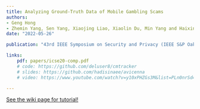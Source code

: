 ```yaml
---
title: Analyzing Ground-Truth Data of Mobile Gambling Scams
authors:
- Geng Hong
- Zhemin Yang, Sen Yang, Xiaojing Liao, Xiaolin Du, Min Yang and Haixin Duan,
date: "2022-05-26"

publication: "43rd IEEE Symposium on Security and Privacy (IEEE S&P Oakland'22)"

links:
    pdf: papers/icse20-comp.pdf
    # code: https://github.com/deluser8/cmtracker
    # slides: https://github.com/hadisinaee/avicenna
    # video: https://www.youtube.com/watch?v=y10xPHZGs3M&list=PLn0nrSd4xjjbyUeai0oevMrT8_IwnBo4R

---
```



[See the wiki page for tutorial!](https://github.com/hadisinaee/avicenna/wiki)


<!-- %     \item \textbf{Geng Hong}, Zhemin Yang, Sen Yang, Lei Zhang, Yuhong Nan, Zhibo Zhang, Min Yang, Yuan Zhang, Zhiyun Qian and Haixin Duan, How You Get Shot in the Back: A Systematical Study about Cryptojacking in the Real World. 25th ACM SIGSAC Conference on Computer and Communications Security (ACM CCS'18), 2018, 1701-1713.（CCF-A类会议，国际网络安全顶级会议）； -->
<!-- %     \item \textbf{Geng Hong}, Zhemin Yang, Sen Yang, Xiaojing Liao, Xiaolin Du, Min Yang and Haixin Duan, , 43rd IEEE Symposium on Security and Privacy (IEEE S\&P'22), 2022.（已录用）（CCF-A类会议，国际网络安全顶级会议）； -->
